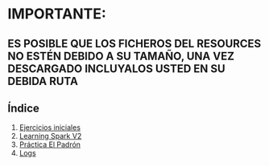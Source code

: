 # IMPORTANTE:
## ES POSIBLE QUE LOS FICHEROS DEL RESOURCES NO ESTÉN DEBIDO A SU TAMAÑO, UNA VEZ DESCARGADO INCLUYALOS USTED EN SU DEBIDA RUTA

## Índice

1. [Ejercicios iniciales](https://github.com/CarlosRyu98/ejercicios-spark/tree/master/src/main/scala/org/ejercicios)
2. [Learning Spark V2](https://github.com/CarlosRyu98/ejercicios-spark/tree/master/src/main/scala/org/learning)
3. [Práctica El Padrón](https://github.com/CarlosRyu98/ejercicios-spark/tree/master/src/main/scala/org/padron)
4. [Logs](https://github.com/CarlosRyu98/ejercicios-spark/tree/master/src/main/scala/org/logs)
